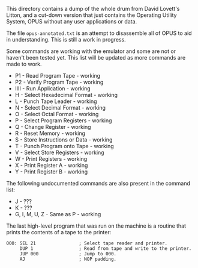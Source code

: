 
This directory contains a dump of the whole drum from David Lovett's Litton,
and a cut-down version that just contains the Operating Utility System, OPUS
without any user applications or data.

The file `opus-annotated.txt` is an attempt to disassemble all of OPUS
to aid in understanding.  This is still a work in progress.

Some commands are working with the emulator and some are not or haven't
been tested yet.  This list will be updated as more commands are made to work.

* P1 - Read Program Tape - working
* P2 - Verify Program Tape - working
* IIII - Run Application - working
* H - Select Hexadecimal Format - working
* L - Punch Tape Leader - working
* N - Select Decimal Format - working
* O - Select Octal Format - working
* P - Select Program Registers - working
* Q - Change Register - working
* R - Reset Memory - working
* S - Store Instructions or Data - working
* T - Punch Program onto Tape - working
* V - Select Store Registers - working
* W - Print Registers - working
* X - Print Register A - working
* Y - Print Register B - working

The following undocumented commands are also present in the command list:

* J - ???
* K - ???
* G, I, M, U, Z - Same as P - working

The last high-level program that was run on the machine is a routine that
prints the contents of a tape to the printer:

    000: SEL 21                ; Select tape reader and printer.
         DUP 1                 ; Read from tape and write to the printer.
         JUP 000               ; Jump to 000.
         AJ                    ; NOP padding.
